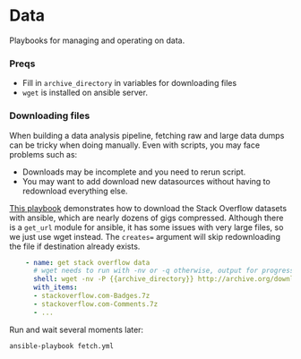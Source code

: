 # Data

Playbooks for managing and operating on data.

### Preqs

* Fill in `archive_directory` in variables for downloading files
* `wget` is installed on ansible server.

### Downloading files

When building a data analysis pipeline, fetching raw and large data dumps can be tricky when doing manually. Even with scripts, you may face problems such as:

* Downloads may be incomplete and you need to rerun script.
* You may want to add download new datasources without having to redownload everything else.

[This playbook](fetch.yml) demonstrates how to download the Stack Overflow datasets with ansible, which are nearly dozens of gigs compressed. Although there is a `get_url` module for ansible, it has some issues with very large files, so we just use wget instead. The `creates=` argument will skip redownloading the file if destination already exists.

```yml
    - name: get stack overflow data
      # wget needs to run with -nv or -q otherwise, output for progress will cause memory errors!
      shell: wget -nv -P {{archive_directory}} http://archive.org/download/stackexchange/{{item}} creates={{archive_directory}}/{{item}}
      with_items: 
      - stackoverflow.com-Badges.7z
      - stackoverflow.com-Comments.7z
      - ...
```          

Run and wait several moments later:
```
ansible-playbook fetch.yml
```
